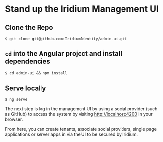 # Stand up the Iridium Management UI

## Clone the Repo
```shell
$ git clone git@github.com:IridiumIdentity/admin-ui.git
```

## `cd` into the Angular project and install dependencies
```shell
$ cd admin-ui && npm install
```


## Serve locally
````shell
$ ng serve
````

The next step is log in the management UI by using
a social provider (such as GitHub) to access the system by visiting [http://localhost:4200](http://localhost:4200) in your browser.

From here, you can create tenants, associate social providers, single page applications or server apps in via the UI to be secured by Iridium.
